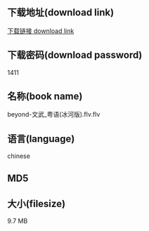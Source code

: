 ## 下载地址(download link)
[下载链接 download link](https://voluble-croquembouche-d321dc.netlify.app/?s=beyond-%E6%96%87%E6%AD%A6_%E7%B2%A4%E8%AF%AD%28%E5%86%B0%E6%B2%B3%E7%89%88%29.flv)

## 下载密码(download password)
1411

## 名称(book name)
beyond-文武_粤语(冰河版).flv.flv

## 语言(language)
chinese

## MD5


## 大小(filesize)
9.7 MB
